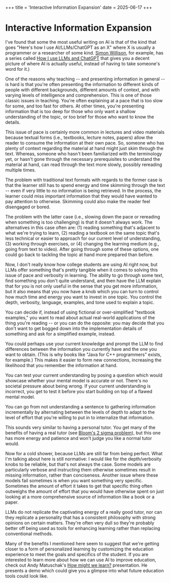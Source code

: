 +++ 
title = 'Interactive Information Expansion'
date = 2025-06-17
+++ 

# Interactive Information Expansion
 
I've found that some the most useful writing on AI is that of the kind that goes "Here's how I use
AI/LLMs/ChatGPT as an X" where X is usually a programmer or a researcher of some kind. 
[Simon Willison](https://simonwillison.net/series/using-llms/), for example, has a series called [How I use LLMs and ChatGPT](https://simonwillison.net/series/using-llms/)
that gives you a decent picture of where AI is actually useful, instead of having to take someone's
word for it.)

One of the reasons why teaching -- and presenting information in general -- is hard is that you're
often presenting the information to different kinds of people with different backgrounds, different
amounts of context, and with varying levels of intelligence and comprehension. This is one of those
classic issues in teaching. You're often explaining at a pace that is too slow for some, and too
fast for others. At other times, you're presenting information that is too deep for those who only
want a shallow understanding of the topic, or too brief for those who want to know the details.

This issue of pace is certainly more common in lectures and video materials because textual forms
(i.e., textbooks, lecture notes, papers) allow the reader to consume the information at their own
pace. So, someone who has plenty of context regarding the material at hand might just skim through
the text. Whereas, someone who hasn't been familiarized with the terminology yet, or hasn't gone
through the necessary prerequisites to understand the material at hand, can read through the text
more slowly, possibly rereading multiple times.

The problem with traditional text formats with regards to the former case is that the learner still
has to spend energy and time skimming through the text -- even if very little to no information is
being retrieved. In the process, the learner could miss important information that they would have
wanted to pay attention to otherwise. Skimming could also make the reader feel disengaged or bored.

The problem with the latter case (i.e., slowing down the pace or rereading when something is too
challenging) is that it doesn't always work. The alternatives in this case often are: (1) reading
something that's adjacent to what we're trying to learn, (2) reading a textbook on the same topic
that's less technical or easier to approach for our current level of understanding, (3) working
through exercises, or (4) changing the learning medium (e.g., going from text to video). After going
through some of these options, one could go back to tackling the topic at hand more prepared than
before.

Now, I don't really know how college students are using AI right now, but LLMs offer something
that's pretty tangible when it comes to solving this issue of pace and verbosity in learning. The
ability to go through some text, find something you don't quite understand, and then have the LLM
explain that for you is not only useful in the sense that you get more information, but it also
means that you now have a knob which you can turn to control how much time and energy you want to
invest in one topic. You control the depth, verbosity, language, examples, and tone used to explain
a topic. 

You can decide if, instead of using fictional or over-simplified "textbook examples," you want to
read about actual real-world applications of the thing you're reading -- or you can do the opposite:
you may decide that you don't want to get bogged down into the implementation details of something
and ask for a simplified example, instead. 

You could perhaps use your current knowledge and prompt the LLM to find differences between the
information you currently have and the one you want to obtain. (This is why books like "Java for C++
programmers" exists, for example.) This makes it easier to form new connections, increasing the
likelihood that you remember the information at hand.

You can test your current understanding by posing a question which would showcase whether your
mental model is accurate or not. There's no societal pressure about being wrong. If your current
understanding is incorrect, you get to test it before you start building on top of a flawed mental
model.

You can go from not understanding a sentence to gathering information incrementally by alternating
between the levels of depth to adapt to the level of effort that you're willing to put in to
internalize that information. 

This sounds very similar to having a personal tutor. You get many of the
benefits of having a real tutor (see [Bloom's 2 sigma problem](https://en.wikipedia.org/wiki/Bloom's_2_sigma_problem)), 
but this one has more energy and patience and won't judge you like a normal tutor would.

Now for a cold shower, because LLMs are still far from being perfect. What I'm talking about here is
still normative: I would like for the depth/verbosity knobs to be reliable, but that's not always
the case. Some models are particularly verbose and instructing them otherwise sometimes result in
missing information, rather than conciseness. Another issue where these models fail sometimes is
when you want something very specific. Sometimes the amount of effort it takes to get that specific
thing often outweighs the amount of effort that you would have otherwise spent on just looking at a
more comprehensive source of information like a book or a paper.

LLMs do not replicate the captivating energy of a really good tutor, nor can they replicate a
personality that has a consistent philosophy with strong opinions on certain matters. They're often
very dull so they're probably better off being used as tools for enhancing learning rather than
replacing conventional methods.

Many of the benefits I mentioned here seem to suggest that we're getting closer to a form of
personalized learning by customizing the education experience to meet the goals and specifics of
the student. If you are interested to learn more about how we can use AI to improve education,
check out Andy Matuschak's [How might we learn?](https://andymatuschak.org/hmwl) presentation. 
He presents a demo which could give you a glimpse into what future education tools could look like.

